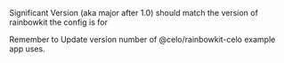 Significant Version (aka major after 1.0) should match the version of rainbowkit the config is for

Remember to Update version number of @celo/rainbowkit-celo example app uses.
